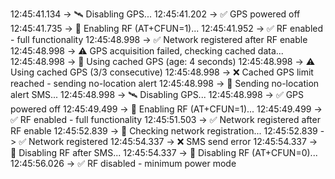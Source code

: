 12:45:41.134 -> 🛰️ Disabling GPS...
12:45:41.202 -> ✅ GPS powered off
12:45:41.735 -> 📡 Enabling RF (AT+CFUN=1)...
12:45:41.952 -> ✅ RF enabled - full functionality
12:45:48.998 -> ✅ Network registered after RF enable
12:45:48.998 -> ⚠️ GPS acquisition failed, checking cached data...
12:45:48.998 -> 📍 Using cached GPS (age: 4 seconds)
12:45:48.998 -> ⚠️ Using cached GPS (3/3 consecutive)
12:45:48.998 -> ❌ Cached GPS limit reached - sending no-location alert
12:45:48.998 -> 📱 Sending no-location alert SMS...
12:45:48.998 -> 🛰️ Disabling GPS...
12:45:48.998 -> ✅ GPS powered off
12:45:49.499 -> 📡 Enabling RF (AT+CFUN=1)...
12:45:49.499 -> ✅ RF enabled - full functionality
12:45:51.503 -> ✅ Network registered after RF enable
12:45:52.839 -> 📶 Checking network registration...
12:45:52.839 -> ✅ Network registered
12:45:54.337 -> ❌ SMS send error
12:45:54.337 -> 📡 Disabling RF after SMS...
12:45:54.337 -> 📡 Disabling RF (AT+CFUN=0)...
12:45:56.026 -> ✅ RF disabled - minimum power mode